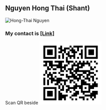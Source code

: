 ## Nguyen Hong Thai (Shant)
![Hong-Thai Nguyen](https://avatars.githubusercontent.com/u/51319295?v=4)

### My contact is [[Link]](https://nhthai2005.github.io/contacts.htm)
Scan QR beside
[![Nguyen Hong Thai - Contact - QR](Nguyen_Hong_Thai_contacts_QR.png "My contacts")](https://nhthai2005.github.io/contacts.htm)

